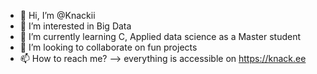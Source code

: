 - 👋 Hi, I’m @Knackii
- 👀 I’m interested in Big Data
- 🌱 I’m currently learning C, Applied data science as a Master student
- 💞️ I’m looking to collaborate on fun projects
- 📫 How to reach me? --> everything is accessible on <https://knack.ee>

<!---
This is a ✨ special ✨ repository 💞️.
--->
